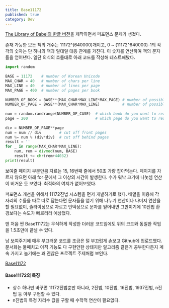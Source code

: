 ```yaml
---
title: Base11172
published: true
category: Dev
---
```

[The Library of Babel의 한글 버전](http://lobk.herokuapp.com/)을 제작하면서 퍼포먼스 문제가 생겼다.

존재 가능한 모든 책의 개수는 11172^(640000)개이고, 0 ~ (11172^640000)-1의 각각의 숫자는 단 하나의 책과 일대일 대응 관계를 가진다. 이 숫자를 연산하여 책의 문자들을 얻어낸다. 일단 의식의 흐름대로 아래 코드를 작성해 테스트해봤다.

```python
import random
​
BASE = 11172    # number of Korean Unicode
MAX_CHAR = 40   # number of chars per line
MAX_LINE = 40   # number of lines per page
MAX_PAGE = 400  # number of pages per book
​
NUMBER_OF_BOOK = BASE**(MAX_CHAR*MAX_LINE*MAX_PAGE) # number of possible books
NUMBER_OF_PAGE = BASE**(MAX_CHAR*MAX_LINE)          # number of possible pages
​
num = random.randrange(NUMBER_OF_CASE)  # which book do you want to read?
page = 200                              # which page do you want to read?
​
div = NUMBER_OF_PAGE**page
num = num // div        # cut off front pages
num %= num % (div*div)  # cut off behind pages
result = ''
for _ in range(MAX_CHAR*MAX_LINE):
    num, rem = divmod(num, BASE)
    result += chr(rem+44032)
print(result)
```

보여줄 페이지 부분만큼 자르는 15, 16번째 줄에서 50초 가량 잡아먹는다. 페이지를 자르지 않으면 아래 for 문에서 그 이상의 시간이 발생한다. 수가 워낙 크기에 나눗셈 연산이 버거운 듯 보였다. 최적화의 여지가 없어보였다.

퍼포먼스 개선을 위해서 11172진법 시스템을 먼저 개발하기로 했다. 배열을 이용해 각 자리의 수들을 따로 따로 담는다면 문자들을 얻기 위해 나누기 연산이나 나머지 연산을 할 필요없이, 슬라이싱으로 자르고 인덱싱으로 문자를 얻어내면 그만이기에 10진법 환경보다는 속도가 빠르리라 예상했다. 

맨 처음 짠 Base11172는 무식하게 작성한 더러운 코드임에도 위의 코드와 동일한 작업을 1.5초만에 끝낼 수 있다. 

남 보여주기에 매우 부끄러운 코드를 조금은 덜 부끄럽게 손보고 Github에 업로드했다. 문서화는 둘째치고 아직 기능도 다 구현안한 상태지만 알고리즘 같은거 공부한다든지 계속 가지고 놀기에는 꽤 괜찮은 프로젝트 주제처럼 보인다.

[Base11172](https://github.com/pueue/Base11172)

#### Base11172의 특징

- 상수 하나만 바꾸면 11172진법뿐만 아니라, 2진법, 10진법, 16진법, 1937진법, n진법 등 아무 구현할 수 있다.
- n진법의 특정 자리수 값을 구할 때 수학적 연산이 필요없다.